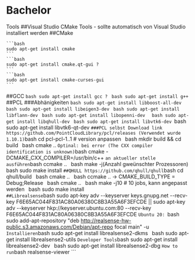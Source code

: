# Bachelor

Tools
##Visual Studio
    CMake Tools - sollte automatisch von Visual Studio installiert werden
##CMake

    ```bash
    sudo apt-get install cmake
    ```
    ```bash
    sudo apt-get install cmake.qt-gui ?
    ```
    ```bash
    sudo apt-get install cmake-curses-gui
    ```
##GCC
    ```bash
    sudo apt-get install gcc ?
    ```
    ```bash
    sudo apt-get install g++
    ```
##PCL
    ###Abhänigkeiten
        ```bash
        sudo apt-get install libboost-all-dev
        ```
        ```bash
        sudo apt-get install libeigen3-dev
        ```
        ```bash
        sudo apt-get install libflann-dev
        ```
        ```bash
        sudo apt-get install libopenni-dev 
        ```
        ```bash
        sudo apt-get install libqhull-dev
        ```
        ```bash
        sudo apt-get install libvtk6-dev
        ```bash
        sudo apt-get install libvtk6-qt-dev
        ```
    ###PCL selbst
        Download link https://github.com/PointCloudLibrary/pcl/releases (Verwendet wurde 1.10.1)
        ```bash
        cd pcl-pcl-1..1 # version anpassen
        ```
        ```bash
        mkdir build && cd build
        ```
        ```bash
        cmake ..
        ```
        Optinal: bei error (The CXX compiler identification is unknown)
        ```bash
        cmake -DCMAKE_CXX_COMPILER=/usr/bin/c++ 
        ```
        an aktueller stelle ausführen
        ```bash
        ccmake ..
        ```
        ```bash
        make -j(Anzahl gweünschter Prozessoren)
        ```
        ```bash
        sudo make install
        ```
##QHULL
    https://github.com/qhull/qhull
    ```bash
    cd qhull/build
    ```
    ```bash
    cmake ..
    ```
    ```bash
    ccmake .. -> CMAKE_BUILD_TYPE = Debug;Release
    ```
    ```bash
    cmake ..
    ```
    ```bash
    make -j10 # 10 jobs, kann angepasst werden
    ```
    ```bash
    sudo make install   
    ```
##Librealsense
    ```bash
    sudo apt-key adv --keyserver keys.gnupg.net --recv-key F6E65AC044F831AC80A06380C8B3A55A6F3EFCDE || sudo apt-key adv --keyserver hkp://keyserver.ubuntu.com:80 --recv-key F6E65AC044F831AC80A06380C8B3A55A6F3EFCDE
    ```
    Ubuntu 20: 
    ```bash
    sudo add-apt-repository "deb http://realsense-hw-public.s3.amazonaws.com/Debian/apt-repo focal main" -u
    ```
    Installieren
    ```bash
    sudo apt-get install librealsense2-dkms
    ```
    ```bash
    sudo apt-get install librealsense2-utils
    ```
    Developer Tools
    ```bash
    sudo apt-get install librealsense2-dev
    ```
    ```bash
    sudo apt-get install librealsense2-dbg
    ```
    How to run
    ```bash
    realsense-viewer
    ```